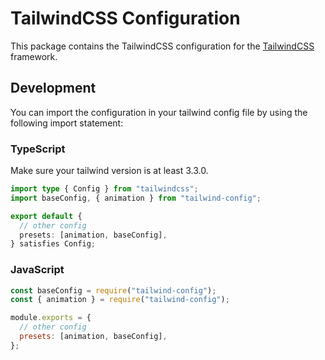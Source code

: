 # TailwindCSS Configuration

This package contains the TailwindCSS configuration for the [TailwindCSS](https://tailwindcss.com/) framework.

## Development

You can import the configuration in your tailwind config file by using the following import statement:

### TypeScript

Make sure your tailwind version is at least 3.3.0.

```ts
import type { Config } from "tailwindcss";
import baseConfig, { animation } from "tailwind-config";

export default {
  // other config
  presets: [animation, baseConfig],
} satisfies Config;
```

### JavaScript

```js
const baseConfig = require("tailwind-config");
const { animation } = require("tailwind-config");

module.exports = {
  // other config
  presets: [animation, baseConfig],
};
```
